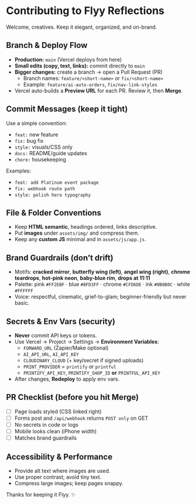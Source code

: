 # Contributing to Flyy Reflections

Welcome, creatives. Keep it elegant, organized, and on-brand.

## Branch & Deploy Flow
- **Production:** `main` (Vercel deploys from here)
- **Small edits (copy, text, links):** commit directly to `main`
- **Bigger changes:** create a branch → open a Pull Request (PR)
  - Branch names: `feature/<short-name>` or `fix/<short-name>`
  - Example: `feature/ai-auto-orders`, `fix/nav-link-styles`
- Vercel auto-builds a **Preview URL** for each PR. Review it, then **Merge**.

## Commit Messages (keep it tight)
Use a simple convention:
- `feat:` new feature
- `fix:` bug fix
- `style:` visuals/CSS only
- `docs:` README/guide updates
- `chore:` housekeeping

Examples:
- `feat: add Platinum event package`
- `fix: webhook route path`
- `style: polish hero typography`

## File & Folder Conventions


- Keep **HTML semantic**, headings ordered, links descriptive.
- Put **images** under `assets/img/` and compress them.
- Keep any **custom JS** minimal and in `assets/js/app.js`.

## Brand Guardrails (don’t drift)
- Motifs: **cracked mirror**, **butterfly wing (left)**, **angel wing (right)**, **chrome teardrops**, **hot-pink neon**, **baby-blue rim**, **drops at 11:11**
- Palette: pink `#FF2EBF` · blue `#8FD3FF` · chrome `#CFD6DE` · ink `#0B0B0C` · white `#FFFFFF`
- Voice: respectful, cinematic, grief-to-glam; beginner-friendly but never basic.

## Secrets & Env Vars (security)
- **Never** commit API keys or tokens.
- Use Vercel → Project → Settings → **Environment Variables**:
  - `FORWARD_URL` (Zapier/Make optional)
  - `AI_API_URL`, `AI_API_KEY`
  - `CLOUDINARY_CLOUD` (+ key/secret if signed uploads)
  - `PRINT_PROVIDER` = `printify` or `printful`
  - `PRINTIFY_API_KEY`, `PRINTIFY_SHOP_ID` **or** `PRINTFUL_API_KEY`
- After changes, **Redeploy** to apply env vars.

## PR Checklist (before you hit Merge)
- [ ] Page loads styled (CSS linked right)
- [ ] Forms post and `/api/webhook` returns `POST only` on GET
- [ ] No secrets in code or logs
- [ ] Mobile looks clean (iPhone width)
- [ ] Matches brand guardrails

## Accessibility & Performance
- Provide alt text where images are used.
- Use proper contrast; avoid tiny text.
- Compress large images; keep pages snappy.

Thanks for keeping it Flyy. ✨
